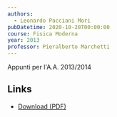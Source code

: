 ```yaml
---
authors:
  - Leonardo Pacciani Mori
pubDatetime: 2020-10-20T00:00:00
course: Fisica Moderna
year: 2013
professor: Pieralberto Marchetti
---
```


Appunti per l'A.A. 2013/2014

## Links

- [Download (PDF)](/pdf/Fisica_Moderna_2013.pdf)
